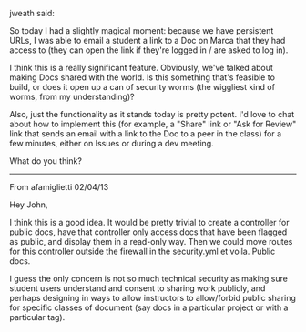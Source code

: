 jweath said:

So today I had a slightly magical moment: because we have persistent URLs, I was able to email a student a link to a Doc on Marca that they had access to (they can open the link if they're logged in / are asked to log in).

I think this is a really significant feature. Obviously, we've talked about making Docs shared with the world. Is this something that's feasible to build, or does it open up a can of security worms (the wiggliest kind of worms, from my understanding)?

Also, just the functionality as it stands today is pretty potent. I'd love to chat about how to implement this (for example, a "Share" link or "Ask for Review" link that sends an email with a link to the Doc to a peer in the class) for a few minutes, either on Issues or during a dev meeting.

What do you think?
***
From afamiglietti 02/04/13 

Hey John, 

I think this is a good idea. It would be pretty trivial to create a controller for public docs, have that controller only access docs that have been flagged as public, and display them in a read-only way. Then we could move routes for this controller outside the firewall in the security.yml et voila. Public docs. 

I guess the only concern is not so much technical security as making sure student users understand and consent to sharing work publicly, and perhaps designing in ways to allow instructors to allow/forbid public sharing for specific classes of document (say docs in a particular project or with a particular tag). 


